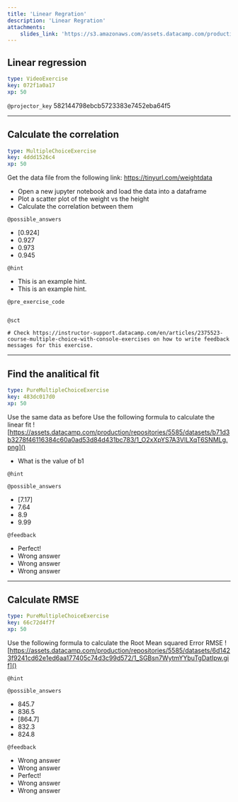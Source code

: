 ```yaml
---
title: 'Linear Regration'
description: 'Linear Regration'
attachments:
    slides_link: 'https://s3.amazonaws.com/assets.datacamp.com/production/course_23229/slides/chapter1.pdf'
---
```


## Linear regression

```yaml
type: VideoExercise
key: 072f1a0a17
xp: 50
```

`@projector_key`
582144798ebcb5723383e7452eba64f5

---

## Calculate the correlation

```yaml
type: MultipleChoiceExercise
key: 4ddd1526c4
xp: 50
```

Get the data file from the following link:
https://tinyurl.com/weightdata

- Open a new jupyter notebook and load the data into a dataframe
- Plot a scatter plot of the weight vs the height
- Calculate the correlation between them

`@possible_answers`
- [0.924]
- 0.927
- 0.973
- 0.945

`@hint`
<!-- Examples of good hints: https://instructor-support.datacamp.com/en/articles/2379164-hints-best-practices. -->
- This is an example hint.
- This is an example hint.

`@pre_exercise_code`
```{python}

```

`@sct`
```{python}
# Check https://instructor-support.datacamp.com/en/articles/2375523-course-multiple-choice-with-console-exercises on how to write feedback messages for this exercise.
```

---

## Find the analitical fit

```yaml
type: PureMultipleChoiceExercise
key: 483dc017d0
xp: 50
```

Use the same data as before
Use the following formula to calculate the linear fit
![https://assets.datacamp.com/production/repositories/5585/datasets/b71d3b3278f46116384c60a0ad53d84d431bc783/1_O2xXpYS7A3VlLXqT6SNMLg.png]()
- What is the value of b1

`@hint`


`@possible_answers`
- [7.17]
- 7.64
- 8.9
- 9.99

`@feedback`
<!-- Examples of good feedback messages: https://instructor-support.datacamp.com/en/articles/2299773-exercise-success-messages.  -->
- Perfect!
- Wrong answer
- Wrong answer
- Wrong answer

---

## Calculate RMSE

```yaml
type: PureMultipleChoiceExercise
key: 66c72d4f7f
xp: 50
```

Use the following formula to calculate the Root Mean squared Error RMSE
![https://assets.datacamp.com/production/repositories/5585/datasets/6d1423f9241cd62e1ed6aa177405c74d3c99d572/1_SGBsn7WytmYYbuTgDatIpw.gif]()

`@hint`


`@possible_answers`
- 845.7
- 836.5
- [864.7]
- 832.3
- 824.8

`@feedback`
<!-- Examples of good feedback messages: https://instructor-support.datacamp.com/en/articles/2299773-exercise-success-messages.  -->
- Wrong answer
- Wrong answer
- Perfect!
- Wrong answer
- Wrong answer
